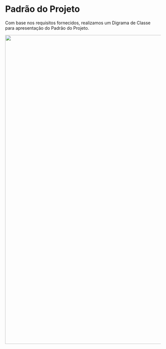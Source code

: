 # Padrão do Projeto

Com base nos requisitos fornecidos, realizamos um Digrama de Classe para apresentação do Padrão do Projeto.

<img src= "https://github.com/celsoteofilo/PSI_solucoes/assets/103187575/3f5eff28-ba52-4232-b71c-c4cc98cbd747" width="1000px" /> 
